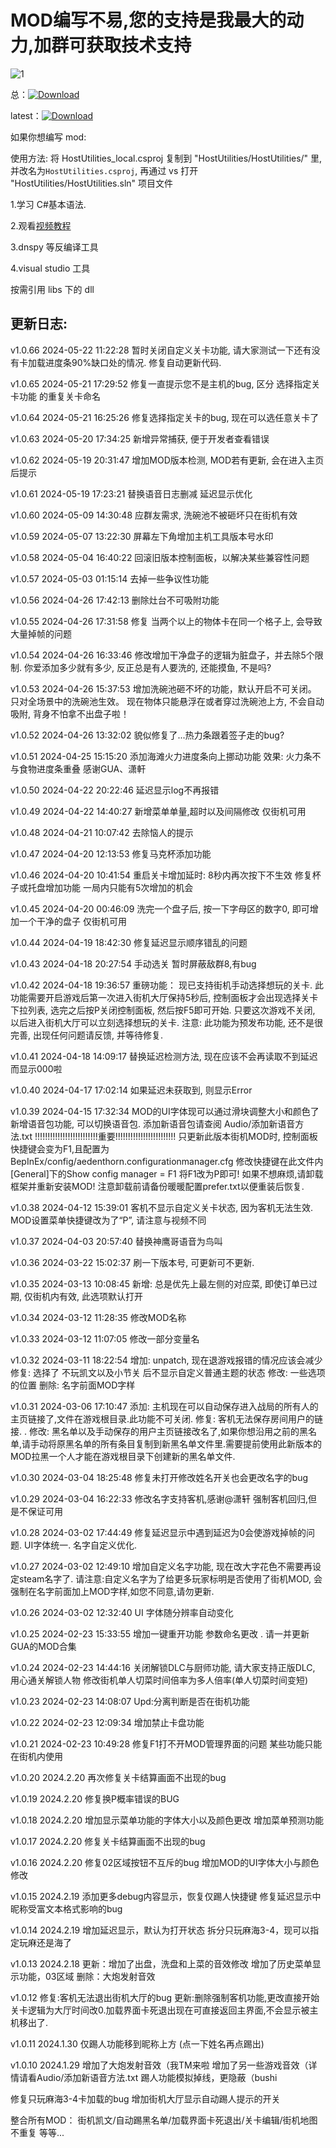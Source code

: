 # MOD编写不易,您的支持是我最大的动力,加群可获取技术支持
![1](https://cdn.jsdelivr.net/gh/CH3NGYZ/Overcooked-2-HostUtilities@main/%E8%B5%9E%E8%B5%8F%E7%A0%81.jpg)

总：[![Download](https://img.shields.io/github/downloads/CH3NGYZ/Overcooked-2-HostUtilities/total)](https://github.com/CH3NGYZ/Overcooked-2-HostUtilities/releases)

latest：[![Download](https://img.shields.io/github/downloads/CH3NGYZ/Overcooked-2-HostUtilities/latest/total)](https://github.com/CH3NGYZ/Overcooked-2-HostUtilities/releases)

如果你想编写 mod:

使用方法: 将 HostUtilities_local.csproj 复制到 "HostUtilities/HostUtilities/" 里, 并改名为`HostUtilities.csproj`, 再通过 vs 打开 "HostUtilities/HostUtilities.sln" 项目文件

1.学习 C#基本语法.

2.观看[视频教程](https://www.bilibili.com/video/BV1ZY4y1q7gj)

3.dnspy 等反编译工具

4.visual studio 工具

按需引用 libs 下的 dll

更新日志:
----------------------------------------
v1.0.66 2024-05-22 11:22:28
暂时关闭自定义关卡功能, 请大家测试一下还有没有卡加载进度条90%缺口处的情况. 修复自动更新代码.

v1.0.65 2024-05-21 17:29:52
修复一直提示您不是主机的bug, 区分 选择指定关卡功能 的重复关卡命名

v1.0.64 2024-05-21 16:25:26
修复选择指定关卡的bug, 现在可以选任意关卡了

v1.0.63 2024-05-20 17:34:25
新增异常捕获, 便于开发者查看错误

v1.0.62 2024-05-19 20:31:47
增加MOD版本检测, MOD若有更新, 会在进入主页后提示

v1.0.61 2024-05-19 17:23:21
替换语音日志删减
延迟显示优化

v1.0.60 2024-05-09 14:30:48
应群友需求, 洗碗池不被砸坏只在街机有效

v1.0.59 2024-05-07 13:22:30
屏幕左下角增加主机工具版本号水印

v1.0.58 2024-05-04 16:40:22
回滚旧版本控制面板，以解决某些兼容性问题

v1.0.57 2024-05-03 01:15:14
去掉一些争议性功能

v1.0.56 2024-04-26 17:42:13
删除灶台不可吸附功能

v1.0.55 2024-04-26 17:31:58
修复 当两个以上的物体卡在同一个格子上, 会导致大量掉帧的问题

v1.0.54 2024-04-26 16:33:46
修改增加干净盘子的逻辑为脏盘子，并去除5个限制.
你爱添加多少就有多少, 反正总是有人要洗的, 还能摸鱼, 不是吗?

v1.0.53 2024-04-26 15:37:53
增加洗碗池砸不坏的功能，默认开启不可关闭。
只对全场景中的洗碗池生效。
现在物体只能悬浮在或者穿过洗碗池上方, 不会自动吸附, 背身不怕拿不出盘子啦！

v1.0.52 2024-04-26 13:32:02
貌似修复了...热力条跟着签子走的bug?

v1.0.51 2024-04-25 15:15:20
添加海滩火力进度条向上挪动功能
效果: 火力条不与食物进度条重叠
感谢GUA、潇軒

v1.0.50 2024-04-22 20:22:46
延迟显示log不再报错

v1.0.49 2024-04-22 14:40:27
新增菜单单量,超时以及间隔修改
仅街机可用

v1.0.48 2024-04-21 10:07:42
去除恼人的提示

v1.0.47 2024-04-20 12:13:53
修复马克杯添加功能

v1.0.46 2024-04-20 10:41:54
重启关卡增加延时: 8秒内再次按下不生效
修复杯子或托盘增加功能
一局内只能有5次增加的机会

v1.0.45 2024-04-20 00:46:09
洗完一个盘子后, 按一下字母区的数字0, 即可增加一个干净的盘子
仅街机可用

v1.0.44 2024-04-19 18:42:30
修复延迟显示顺序错乱的问题

v1.0.43 2024-04-18 20:27:54
手动选关 暂时屏蔽敌群8,有bug

v1.0.42 2024-04-18 19:36:57
重磅功能： 现已支持街机手动选择想玩的关卡.
此功能需要开启游戏后第一次进入街机大厅保持5秒后, 控制面板才会出现选择关卡下拉列表, 选完之后按P关闭控制面板, 然后按F5即可开始. 只要这次游戏不关闭, 以后进入街机大厅可以立刻选择想玩的关卡.
注意: 此功能为预发布功能, 还不是很完善, 出现任何问题请反馈, 并等待修复.

v1.0.41 2024-04-18 14:09:17
替换延迟检测方法, 现在应该不会再读取不到延迟而显示000啦

v1.0.40 2024-04-17 17:02:14
如果延迟未获取到, 则显示Error

v1.0.39 2024-04-15 17:32:34
MOD的UI字体现可以通过滑块调整大小和颜色了
新增语音包功能, 可以切换语音包.
添加新语音包请查阅 Audio/添加新语音方法.txt
!!!!!!!!!!!!!!!!!!!!!!!!!重要!!!!!!!!!!!!!!!!!!!!!!!!
只更新此版本街机MOD时, 控制面板快捷键会变为F1,且配置为
BepInEx/config/aedenthorn.configurationmanager.cfg
修改快捷键在此文件内[General]下的Show config manager = F1
将F1改为P即可!
如果不想麻烦,请卸载框架并重新安装MOD!
注意卸载前请备份暖暖配置prefer.txt以便重装后恢复.

v1.0.38 2024-04-12 15:39:01
客机不显示自定义关卡状态, 因为客机无法生效.
MOD设置菜单快捷键改为了“P”, 请注意与视频不同

v1.0.37 2024-04-03 20:57:40
替换神鹰哥语音为鸟叫

v1.0.36 2024-03-22 15:02:37
刷一下版本号, 可更新可不更新.

v1.0.35 2024-03-13 10:08:45
新增: 总是优先上最左侧的对应菜, 即使订单已过期, 仅街机内有效, 此选项默认打开

v1.0.34 2024-03-12 11:28:35
修改MOD名称

v1.0.33 2024-03-12 11:07:05
修改一部分变量名

v1.0.32 2024-03-11 18:22:54
增加: unpatch, 现在退游戏报错的情况应该会减少
修复: 选择了 不玩凯文以及小节关 后不显示自定义普通主题的状态
修改: 一些选项的位置
删除: 名字前面MOD字样

v1.0.31 2024-03-06 17:10:47
添加: 主机现在可以自动保存进入战局的所有人的主页链接了,文件在游戏根目录.此功能不可关闭.
修复: 客机无法保存房间用户的链接.
.
修改: 黑名单以及手动保存的用户主页链接改名了,如果你想沿用之前的黑名单,请手动将原黑名单的所有条目复制到新黑名单文件里.需要提前使用此新版本的MOD拉黑一个人才能在游戏根目录下创建新的黑名单文件.

v1.0.30 2024-03-04 18:25:48
修复未打开修改姓名开关也会更改名字的bug

v1.0.29 2024-03-04 16:22:33
修改名字支持客机,感谢@潇轩
强制客机回归,但是不保证可用

v1.0.28 2024-03-02 17:44:49
修复延迟显示中遇到延迟为0会使游戏掉帧的问题.
UI字体统一.
名字自定义优化.

v1.0.27 2024-03-02 12:49:10
增加自定义名字功能, 现在改大字花色不需要再设定steam名字了.
请注意:自定义名字为了给更多玩家标明是否使用了街机MOD,
会强制在名字前面加上MOD字样,如您不同意,请勿更新.

v1.0.26 2024-03-02 12:32:40
UI 字体随分辨率自动变化

v1.0.25 2024-02-23 15:33:55
增加一键重开功能
参数命名更改
.
请一并更新GUA的MOD合集

v1.0.24 2024-02-23 14:44:16
关闭解锁DLC与厨师功能, 请大家支持正版DLC, 用心通关解锁人物
修改街机单人切菜时间倍率为多人倍率(单人切菜时间变短)

v1.0.23 2024-02-23 14:08:07
Upd:分离判断是否在街机功能

v1.0.22 2024-02-23 12:09:34
增加禁止卡盘功能

v1.0.21 2024-02-23 10:49:28
修复F1打不开MOD管理界面的问题
某些功能只能在街机内使用

v1.0.20 2024.2.20
再次修复关卡结算画面不出现的bug

v1.0.19 2024.2.20
修复换P概率错误的BUG

v1.0.18 2024.2.20
增加显示菜单功能的字体大小以及颜色更改
增加菜单预测功能

v1.0.17 2024.2.20
修复关卡结算画面不出现的bug

v1.0.16 2024.2.20
修复02区域按钮不互斥的bug
增加MOD的UI字体大小与颜色修改

v1.0.15 2024.2.19
添加更多debug内容显示，恢复仅踢人快捷键
修复延迟显示中 昵称受富文本格式影响的bug

v1.0.14 2024.2.19
增加延迟显示，默认为打开状态
拆分只玩麻海3-4，现可以指定玩麻还是海了

v1.0.13 2024.2.18
更新：增加了出盘，洗盘和上菜的音效修改
增加了历史菜单显示功能，03区域
删除：大炮发射音效

v1.0.12
修复:客机无法退出街机大厅的bug
更新:删除强制客机功能,更改直接开始关卡逻辑为大厅时间改0.加载界面卡死退出现在可直接返回主界面,不会显示被主机移出了.

v1.0.11 2024.1.30
仅踢人功能移到昵称上方 (点一下姓名再点踢出)

v1.0.10 2024.1.29
增加了大炮发射音效（我TM来啦
增加了另一些游戏音效（详情请看Audio/添加新语音方法.txt
踢人功能模拟掉线，更隐蔽（bushi

修复只玩麻海3-4卡加载的bug
增加街机大厅显示自动踢人提示的开关

整合所有MOD：
街机凯文/自动踢黑名单/加载界面卡死退出/关卡编辑/街机地图不重复
等等...

